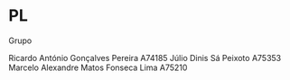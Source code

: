 # PL

Grupo 

Ricardo António Gonçalves Pereira A74185
Júlio Dinis Sá Peixoto A75353
Marcelo Alexandre Matos Fonseca Lima A75210